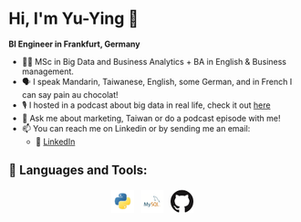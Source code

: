 # Hi, I'm Yu-Ying 👋

<strong> BI Engineer in Frankfurt, Germany</strong>

- 👩‍🎓 MSc in Big Data and Business Analytics + BA in English & Business management.
- 🗣️ I speak Mandarin, Taiwanese, English, some German, and in French I can say pain au chocolat!
- 🎙️ I hosted in a podcast about big data in real life, check it out [here](https://open.spotify.com/show/4BV6TbwNezNYt7zYeuujYm?si=6fa8acf4e05e4470)
- 💬 Ask me about marketing, Taiwan or do a podcast episode with me!
- 📫 You can reach me on Linkedin or by sending me an email:
    * 👔 [LinkedIn](https://www.linkedin.com/in/yuyinghuanggg/)


## 🧰 Languages and Tools:
<p align="center">
<img src="https://raw.githubusercontent.com/github/explore/80688e429a7d4ef2fca1e82350fe8e3517d3494d/topics/python/python.png" alt="Python" height="40" style="vertical-align:top; margin:4px">
<img src="https://raw.githubusercontent.com/github/explore/80688e429a7d4ef2fca1e82350fe8e3517d3494d/topics/mysql/mysql.png" alt="MySQL" height="40" style="vertical-align:top; margin:4px">
<img src="https://raw.githubusercontent.com/github/explore/78df643247d429f6cc873026c0622819ad797942/topics/github/github.png" alt="Github" height="40" style="vertical-align:top; margin:4px">


